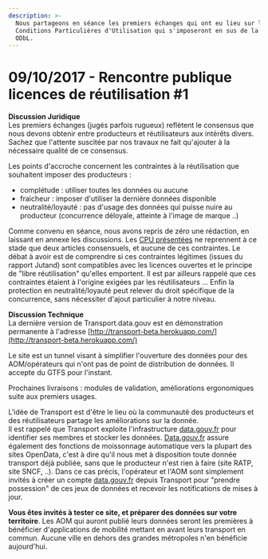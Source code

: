 ```yaml
---
description: >-
  Nous partageons en séance les premiers échanges qui ont eu lieu sur les
  Conditions Particulières d'Utilisation qui s'imposeront en sus de la licence
  ODbL.
---
```


# 09/10/2017 - Rencontre publique licences de réutilisation \#1

**Discussion Juridique**  
Les premiers échanges \(jugés parfois rugueux\) reflètent le consensus que nous devons obtenir entre producteurs et réutilisateurs aux intérêts divers. Sachez que l'attente suscitée par nos travaux ne fait qu'ajouter à la nécessaire qualité de ce consensus.  
  
 Les points d'accroche concernent les contraintes à la réutilisation que souhaitent imposer des producteurs :  
 - complétude : utiliser toutes les données ou aucune  
 - fraicheur : imposer d'utiliser la dernière données disponible  
 - neutralité/loyauté : pas d'usage des données qui puisse nuire au producteur \(concurrence déloyale, atteinte à l'image de marque ..\)  
  
 Comme convenu en séance, nous avons repris de zéro une rédaction, en laissant en annexe les discussions. Les [CPU présentées](https://gouv.us13.list-manage.com/track/click?u=5ee8bfe0f1b073b49de06a063&id=6928a5b3b1&e=7cf8e567f5) ne reprennent à ce stade que deux articles consensuels, et aucune de ces contraintes. Le débat à avoir est de comprendre si ces contraintes légitimes \(issues du rapport Jutand\) sont compatibles avec les licences ouvertes et le principe de "libre réutilisation" qu'elles emportent. Il est par ailleurs rappelé que ces contraintes étaient à l'origine exigées par les réutilisateurs ... Enfin la protection en neutralité/loyauté peut relever du droit spécifique de la concurrence, sans nécessiter d'ajout particulier à notre niveau.   
  
 **Discussion Technique**  
 La dernière version de Transport.data.gouv est en démonstration permanente à l'adresse [http://transport-beta.herokuapp.com/](http://transport-beta.herokuapp.com/)  
  
 Le site est un tunnel visant à simplifier l'ouverture des données pour des AOM/opérateurs qui n'ont pas de point de distribution de données. Il accepte du GTFS pour l'instant.  
  
 Prochaines livraisons : modules de validation, améliorations ergonomiques suite aux premiers usages.  
  
 L'idée de Transport est d'être le lieu où la communauté des producteurs et des réutilisateurs partage les améliorations sur la donnée.  
 Il est rappelé que Transport exploite l'infrastructure [data.gouv.fr](http://data.gouv.fr) pour identifier ses membres et stocker les données. [Data.gouv.fr](http://Data.gouv.fr) assure également des fonctions de moissonnage automatique vers la plupart des sites OpenData, c'est à dire qu'il nous met à disposition toute donnée transport déjà publiée, sans que le producteur n'est rien à faire \(site RATP, site SNCF, ..\). Dans ce cas précis, l'opérateur et l'AOM sont simplement invités à créer un compte [data.gouv.fr](http://data.gouv.fr) depuis Transport pour "prendre possession" de ces jeux de données et recevoir les notifications de mises à jour.  
  
 **Vous êtes invités à tester ce site, et préparer des données sur votre territoire**. Les AOM qui auront publié leurs données seront les premières à bénéficier d'applications de mobilité mettant en avant leurs transport en commun. Aucune ville en dehors des grandes métropoles n'en bénéficie aujourd'hui.

